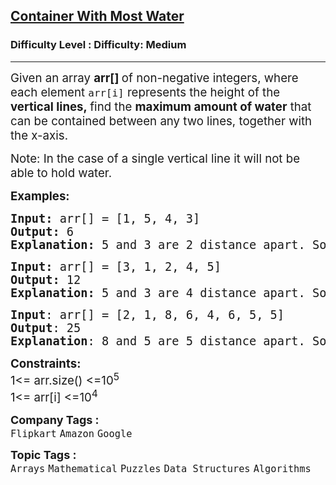 <h2><a href="https://www.geeksforgeeks.org/problems/container-with-most-water0535/1?utm_source=chatgpt.com">Container With Most Water</a></h2><h3>Difficulty Level : Difficulty: Medium</h3><hr><div class="problems_problem_content__Xm_eO"><p><span style="font-size: 14pt;">Given an array&nbsp;<strong>arr[]&nbsp;</strong>of non-negative integers,&nbsp;where each element <code>arr[i]</code> represents the height of the <strong>vertical lines,&nbsp;</strong>find the <strong>maximum amount of water</strong> that can be contained between any two lines, together with the x-axis.</span></p>
<p><span style="font-size: 14pt;">Note: In the case of a single vertical line it will not be able to hold water.</span></p>
<p><span style="font-size: 14pt;"><strong>Examples:</strong></span></p>
<pre><span style="font-size: 14pt;"><strong>Input: </strong>arr[] = [1, 5, 4, 3]
<strong>Output: </strong>6<strong>
Explanation: </strong>5 and 3 are 2 distance apart. So the size of the base is 2. Height of container = min(5, 3) = 3. So, total area to hold water = 3 * 2 = 6.</span></pre>
<pre><span style="font-size: 14pt;"><strong>Input: </strong>arr[] = [3, 1, 2, 4, 5]
<strong>Output: </strong>12<strong>
Explanation: </strong>5 and 3 are 4 distance apart. So the size of the base is 4. Height of container = min(5, 3) = 3. So, total area to hold water = 4 * 3 = 12.</span></pre>
<pre><span style="font-size: 14pt;"><strong>Input</strong>: arr[] = [2, 1, 8, 6, 4, 6, 5, 5]<br><strong>Output</strong>: 25 <br><strong>Explanation</strong>: 8 and 5 are 5 distance apart. So the size of the base is 5. Height of container = min(8, 5) = 5. So, the total area to hold water = 5 * 5 = 25.</span></pre>
<p><span style="font-size: 14pt;"><strong>Constraints:</strong><br>1&lt;= arr.size() &lt;=10<sup>5</sup><br>1&lt;= arr[i] &lt;=10<sup>4</sup></span></p></div><p><span style=font-size:18px><strong>Company Tags : </strong><br><code>Flipkart</code>&nbsp;<code>Amazon</code>&nbsp;<code>Google</code>&nbsp;<br><p><span style=font-size:18px><strong>Topic Tags : </strong><br><code>Arrays</code>&nbsp;<code>Mathematical</code>&nbsp;<code>Puzzles</code>&nbsp;<code>Data Structures</code>&nbsp;<code>Algorithms</code>&nbsp;